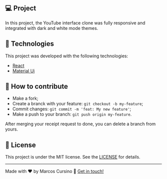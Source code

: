 ## 💻 Project

In this project, the YouTube interface clone was fully responsive and integrated with dark and white mode themes.
## :rocket: Technologies

This project was developed with the following technologies:

- [React](https://reactjs.org)
- [Material Ui](https://material-ui.com/)
## 🤔 How to contribute

- Make a fork;
- Create a branck with your feature: `git checkout -b my-feature`;
- Commit changes: `git commit -m 'feat: My new feature'`;
- Make a push to your branch: `git push origin my-feature`.

After merging your receipt request to done, you can delete a branch from yours.

## :memo: License

This project is under the MIT license. See the [LICENSE](LICENSE.md) for details.

---

Made with ♥ by Marcos Cursino :wave: [Get in touch!](https://www.linkedin.com/in/marcos-cursino/)
